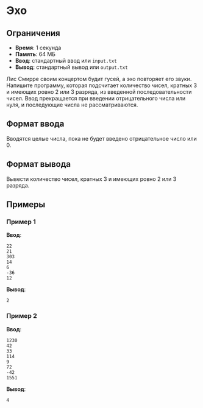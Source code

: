 # Эхо

## Ограничения
- **Время**: 1 секунда
- **Память**: 64 МБ
- **Ввод**: стандартный ввод или `input.txt`
- **Вывод**: стандартный вывод или `output.txt`


Лис Смирре своим концертом будит гусей, а эхо повторяет его звуки. Напишите программу, которая подсчитает количество чисел, кратных 3 и имеющих ровно 2 или 3 разряда, из введенной последовательности чисел. Ввод прекращается при введении отрицательного числа или нуля, и последующие числа не рассматриваются.

## Формат ввода
Вводятся целые числа, пока не будет введено отрицательное число или 0.

## Формат вывода
Вывести количество чисел, кратных 3 и имеющих ровно 2 или 3 разряда.

## Примеры

### Пример 1
**Ввод**:
```
22
21
303
14
6
-36
12
```
**Вывод**:
```
2
```

### Пример 2
**Ввод**:
```
1230
42
33
114
9
72
-42
1551
```
**Вывод**:
```
4
```